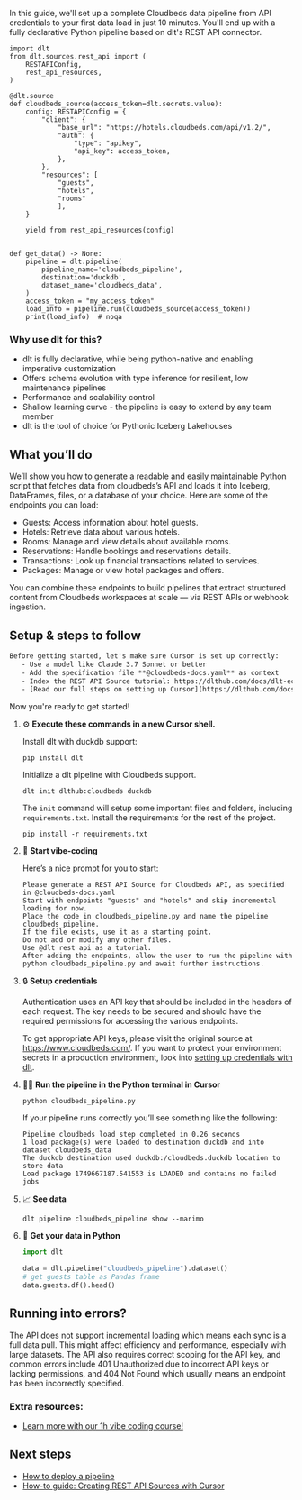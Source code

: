 In this guide, we'll set up a complete Cloudbeds data pipeline from API credentials to your first data load in just 10 minutes. You'll end up with a fully declarative Python pipeline based on dlt's REST API connector.

```python-outcome
import dlt
from dlt.sources.rest_api import (
    RESTAPIConfig,
    rest_api_resources,
)

@dlt.source
def cloudbeds_source(access_token=dlt.secrets.value):
    config: RESTAPIConfig = {
        "client": {
            "base_url": "https://hotels.cloudbeds.com/api/v1.2/",
            "auth": {
                "type": "apikey",
                "api_key": access_token,
            },
        },
        "resources": [
            "guests",
            "hotels",
            "rooms"
            ],
    }

    yield from rest_api_resources(config)


def get_data() -> None:
    pipeline = dlt.pipeline(
        pipeline_name='cloudbeds_pipeline',
        destination='duckdb',
        dataset_name='cloudbeds_data', 
    )
    access_token = "my_access_token"
    load_info = pipeline.run(cloudbeds_source(access_token))
    print(load_info)  # noqa
```

### Why use dlt for this?

- dlt is fully declarative, while being python-native and enabling imperative customization
- Offers schema evolution with type inference for resilient, low maintenance pipelines
- Performance and scalability control
- Shallow learning curve - the pipeline is easy to extend by any team member
- dlt is the tool of choice for Pythonic Iceberg Lakehouses

## What you’ll do

We’ll show you how to generate a readable and easily maintainable Python script that fetches data from cloudbeds’s API and loads it into Iceberg, DataFrames, files, or a database of your choice. Here are some of the endpoints you can load:

- Guests: Access information about hotel guests.
- Hotels: Retrieve data about various hotels.
- Rooms: Manage and view details about available rooms.
- Reservations: Handle bookings and reservations details.
- Transactions: Look up financial transactions related to services.
- Packages: Manage or view hotel packages and offers.

You can combine these endpoints to build pipelines that extract structured content from Cloudbeds workspaces at scale — via REST APIs or webhook ingestion.

## Setup & steps to follow

```default
Before getting started, let's make sure Cursor is set up correctly:
   - Use a model like Claude 3.7 Sonnet or better
   - Add the specification file **@cloudbeds-docs.yaml** as context
   - Index the REST API Source tutorial: https://dlthub.com/docs/dlt-ecosystem/verified-sources/rest_api/ and add it to context as **@dlt rest api**
   - [Read our full steps on setting up Cursor](https://dlthub.com/docs/dlt-ecosystem/llm-tooling/cursor-restapi#23-configuring-cursor-with-documentation)
```

Now you're ready to get started! 

1. ⚙️ **Execute these commands in a new Cursor shell.**
    
    Install dlt with duckdb support:
    ```shell
    pip install dlt
    ```

    Initialize a dlt pipeline with Cloudbeds support.
    ```shell
    dlt init dlthub:cloudbeds duckdb
    ```

    The `init` command will setup some important files and folders, including `requirements.txt`. Install the requirements for the rest of the project.
    ```shell
    pip install -r requirements.txt
    ```
    
2. 🤠 **Start vibe-coding**
    
    Here’s a nice prompt for you to start: 
    
    ```prompt
    Please generate a REST API Source for Cloudbeds API, as specified in @cloudbeds-docs.yaml 
    Start with endpoints "guests" and "hotels" and skip incremental loading for now. 
    Place the code in cloudbeds_pipeline.py and name the pipeline cloudbeds_pipeline. 
    If the file exists, use it as a starting point. 
    Do not add or modify any other files. 
    Use @dlt rest api as a tutorial. 
    After adding the endpoints, allow the user to run the pipeline with python cloudbeds_pipeline.py and await further instructions.
    ```

    
3. 🔒 **Setup credentials** 
    
    Authentication uses an API key that should be included in the headers of each request. The key needs to be secured and should have the required permissions for accessing the various endpoints.
    
    To get appropriate API keys, please visit the original source at https://www.cloudbeds.com/.
    If you want to protect your environment secrets in a production environment, look into [setting up credentials with dlt](https://dlthub.com/docs/walkthroughs/add_credentials).
    
4. 🏃‍♀️ **Run the pipeline in the Python terminal in Cursor**
    
    ```shell
    python cloudbeds_pipeline.py
    ```
    
    If your pipeline runs correctly you’ll see something like the following:
    
    ```shell
    Pipeline cloudbeds load step completed in 0.26 seconds
    1 load package(s) were loaded to destination duckdb and into dataset cloudbeds_data
    The duckdb destination used duckdb:/cloudbeds.duckdb location to store data
    Load package 1749667187.541553 is LOADED and contains no failed jobs
    ```
    
5. 📈 **See data**
    
    ```shell
    dlt pipeline cloudbeds_pipeline show --marimo
    ```
    
6. 🐍 **Get your data in Python**
    
    ```python
    import dlt

   data = dlt.pipeline("cloudbeds_pipeline").dataset()
   # get guests table as Pandas frame
   data.guests.df().head()
    ```

## Running into errors?

The API does not support incremental loading which means each sync is a full data pull. This might affect efficiency and performance, especially with large datasets. The API also requires correct scoping for the API key, and common errors include 401 Unauthorized due to incorrect API keys or lacking permissions, and 404 Not Found which usually means an endpoint has been incorrectly specified.

### Extra resources:

- [Learn more with our 1h vibe coding course!](https://www.youtube.com/watch?v=GGid70rnJuM)

## Next steps

- [How to deploy a pipeline](https://dlthub.com/docs/walkthroughs/deploy-a-pipeline)
- [How-to guide: Creating REST API Sources with Cursor](https://dlthub.com/docs/dlt-ecosystem/llm-tooling/cursor-restapi)